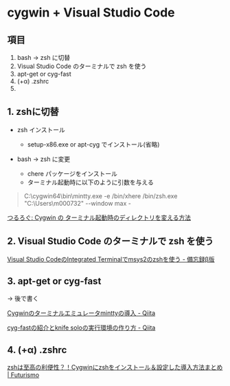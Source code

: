 # cygwin + Visual Studio Code 
## 項目
1. bash → zsh に切替
2. Visual Studio Code のターミナルで zsh を使う  
3. apt-get or cyg-fast
4. (+α) .zshrc
5. 

## 1. zshに切替
 * zsh インストール
     * setup-x86.exe or apt-cyg でインストール(省略)

 * bash → zsh に変更
     * chere パッケージをインストール
     * ターミナル起動時に以下のように引数を与える
> C:\cygwin64\bin\mintty.exe -e /bin/xhere /bin/zsh.exe "C:\Users\m000732" --window max -

[つるろぐ: Cygwin の ターミナル起動時のディレクトリを変える方法](http://fbe5c7f2.blogspot.jp/2013/10/cygwin.html)

## 2. Visual Studio Code のターミナルで zsh を使う
[Visual Studio CodeのIntegrated Terminalでmsys2のzshを使う - 備忘録β版](http://yami-beta.hateblo.jp/entry/2016/06/08/000000)

## 3. apt-get or cyg-fast
-> 後で書く  

[Cygwinのターミナルエミュレータminttyの導入 - Qiita](http://qiita.com/d9magai@github/items/b988f4c881cfa1261512)

[cyg-fastの紹介とknife soloの実行環境の作り方 - Qiita](http://qiita.com/d9magai@github/items/ff867393b7c257135e70)



## 4. (+α) .zshrc
[zshは至高の利便性？！Cygwinにzshをインストール＆設定した導入方法まとめ | Futurismo](http://futurismo.biz/archives/1363)


